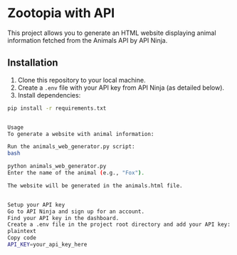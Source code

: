 # Zootopia with API

This project allows you to generate an HTML website displaying animal information fetched from the Animals API by API Ninja.

## Installation

1. Clone this repository to your local machine.
2. Create a `.env` file with your API key from API Ninja (as detailed below).
3. Install dependencies:

```bash
pip install -r requirements.txt


Usage
To generate a website with animal information:

Run the animals_web_generator.py script:
bash

python animals_web_generator.py
Enter the name of the animal (e.g., "Fox").

The website will be generated in the animals.html file.


Setup your API key
Go to API Ninja and sign up for an account.
Find your API key in the dashboard.
Create a .env file in the project root directory and add your API key:
plaintext
Copy code
API_KEY=your_api_key_here